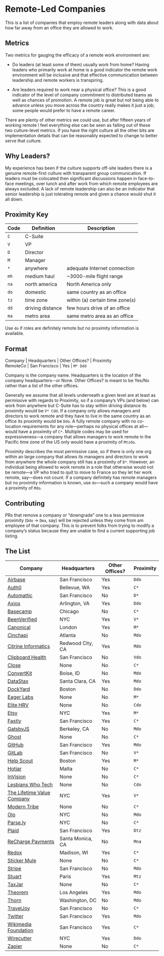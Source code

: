 # Remote-Led Companies

This is a list of companies that employ remote leaders along with data about
how far away from an office they are allowed to work.

## Metrics

Two metrics for gauging the efficacy of a remote work environment are:

* Do leaders (at least some of them) usually work from home? Having leaders who
  primarily work at home is a good indicator the remote work environment will
  be inclusive and that effective communication between leadership and remote
  workers is transpiring.

* Are leaders required to work near a physical office? This is a good indicator
  of the level of company commitment to distributed teams as well as chances of
  promotion. A remote job is great but not being able to advance unless you
  move across the country really makes it just a job; some people would prefer
  to have a remote career.

There are plenty of other metrics we could use, but after fifteen years of
working remote I feel everything else can be seen as falling out of these two
culture-level metrics. If you have the right culture all the other bits are
implementation details that can be reasonably expected to change to better
serve that culture.

## Why Leaders?

My experience has been if the culture supports off-site leaders there is a
genuine remote-first culture with transparent group communication. If leaders
must be colocated then significant discussions happen in face-to-face meetings,
over lunch and after work from which remote employees are always excluded. A
lack of remote leadership can also be an indicator that senior leadership is
just tolerating remote and given a chance would shut it all down.

## Proximity Key

| Code | Definition | Description |
| --- | ------- | - |
| `C` | C-Suite | |
| `V` | VP | |
| `D` | Director | |
| `M` | Manager | |
| `*` | anywhere | adequate Internet connection |
| `mh` | medium haul | ~3000-mile flight range |
| `na` | north america | North America only |
| `do` | domestic | same country as an office |
| `tz` | time zone | within (a) certain time zone(s) |
| `dd` | driving distance | few hours drive of an office |
| `ma` | metro area | same metro area as an office |

Use `do` if roles are definitely remote but no proximity information is
available.

## Format

Company | Headquarters | Other Offices? | Proximity  
RemoteCo | San Francisco | Yes | `M* Ddd`

Company is the company name. Headquarters is the location of the company
headquarters--or None. Other Offices? is meant to be Yes/No rather than a list
of the other offices.

Generally we assume that all levels underneath a given level are at least as
permissive with regards to Proximity, so if a company’s VPs (and below) can
work from anywhere but C-Suite has to stay within driving distance its
proximity would be `V* Cdd`. If a company only allows managers and directors to
work remote and they have to live in the same country as an office its
proximity would be `Ddo`. A fully remote company with no co-location
requirements for any role—perhaps no physical offices at all—would have a
proximity of `C*`.  Multiple codes may be used for expressiveness—a company
that allows managers to work remote in the Pacific time zone of the US only
would have a proximity of `Mtzdo`.

Proximity describes the most permissive case, so if there is only one org
within an large company that allows its managers and directors to work from
anywhere the whole company still has a proximity of `D*`. However, an
individual being allowed to work remote in a role that otherwise would not be
remote—a VP who tried to quit to move to France so they let her work remote,
say—does not count. If a company definitely has remote managers but no
proximity information is known, use `do`—such a company would have a proximity
of `Mdo`.

## Contributing

PRs that remove a company or “downgrade” one to a less permissive proximity
(`Ddo` -> `Dma`, say) will be rejected unless they come from am employee of
that company. This is to prevent folks from trying to modify a company’s status
because they are unable to find a current supporting job listing.

## The List

| Company | Headquarters | Other Offices? | Proximity |
| ------- | ------------ | -------------- | --------- |
| [Airbase](https://www.airbase.com) | San Francisco | Yes | `Ddo` |
| [Auth0](https://auth0.com) | Bellevue, WA | Yes | `C*` |
| [Automattic](https://automattic.com) | San Francisco | No | `D*` |
| [Axios](https://axios.com) | Arlington, VA | Yes | `Ddo` |
| [Basecamp](https://basecamp.com) | Chicago | No | `C*` |
| [BeenVerified](https://www.beenverified.com) | NYC | Yes | `V*` |
| [Canonical](https://canonical.com) | London | Yes | `M*` |
| [Cinchapi](https://cinchapi.com) | Atlanta | No | `Mdo` |
| [Citrine Informatics](https://citrine.io) | Redwood City, CA | Yes | `Mdo` |
| [Clipboard Health](https://www.clipboardhealth.com) | San Francisco | No | `Vdo` |
| [Close](https://close.com) | None | No | `C*` |
| [ConvertKit](https://convertkit.com) | Boise, ID | No | `Mdo` |
| [DataStax](https://www.datastax.com) | Santa Clara, CA | Yes | `Mdo` |
| [DockYard](https://dockyard.com) | Boston | No | `Ddo` |
| [Eager Labs](https://www.eagerconnect.com) | None | No | `M*` |
| [Elite HRV](https://elitehrv.com) | None | No | `Cdo` |
| [Etsy](https://www.etsy.com) | NYC | Yes | `M*` |
| [Fastly](https://www.fastly.com) | San Francisco | Yes | `C*` |
| [GatsbyJS](https://gatsbyjs.org) | Berkeley, CA | No | `Mdo` |
| [Ghost](https://ghost.org) | None | No | `C*` |
| [GitHub](https://github.com) | San Francisco | Yes | `Mdo` |
| [GitLab](https://gitlab.com) | San Francisco | No | `V*` |
| [Help Scout](https://www.helpscout.com) | Boston | Yes | `M*` |
| [Hotjar](https://www.hotjar.com) | Malta | No | `C*` |
| [InVision](https://www.invisionapp.com) | None | No | `C*` |
| [Lesbians Who Tech](http://www.lesbianswhotech.org) | None | No | `Cdo` |
| [The Lifetime Value Company](https://www.ltvco.com) | NYC | Yes | `V*` |
| [Modern Tribe](https://tri.be) | None | No | `C*` |
| [Olo](https://www.olo.com) | NYC | No | `Mdo` |
| [Parse.ly](https://www.parse.ly) | NYC | No | `C*` |
| [Plaid](https://plaid.com) | San Francisco | Yes | `Dtz` |
| [ReCharge Payments](https://rechargepayments.com) | Santa Monica, CA | No | `Mna` |
| [Redox](https://www.redoxengine.com) | Madison, WI | Yes | `C*` |
| [Sticker Mule](https://www.stickermule.com) | None | No | `C*` |
| [Stripe](https://stripe.com) | San Francisco | No | `Mdo` |
| [Stuart](https://stuart.com) | Paris | Yes | `Mtz` |
| [TaxJar](https://www.taxjar.com) | None | No | `C*` |
| [Theorem](https://theorem.co) | Los Angeles | Yes | `Mdo` |
| [Thorn](http://www.wearethorn.org) | Washington, DC | No | `Mdo` |
| [TravelJoy](https://traveljoy.com) | San Francisco | No | `C*` |
| [Twitter](https://twitter.com) | San Francisco | Yes | `Mdo` |
| [Wikimedia Foundation](https://wikimediafoundation.org) | San Francisco | Yes | `C*` |
| [Wirecutter](https://thewirecutter.com) | NYC | Yes | `Ddo` |
| [Zapier](https://zapier.com) | None | No | `C*` |
